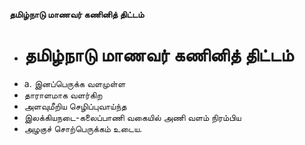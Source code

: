 **தமிழ்நாடு மாணவர் கணினித் திட்டம்**
- # தமிழ்நாடு மாணவர் கணினித் திட்டம்
- a. இனப்பெருக்க வளமுள்ள
- தாராளமாக வளர்கிற
- அளவுமீறிய செழிப்புவாய்ந்த
- இலக்கியநடை-கலைப்பாணி வகையில் அணி வளம் நிரம்பிய
- அழகுச் சொற்பெருக்கம் உடைய.

